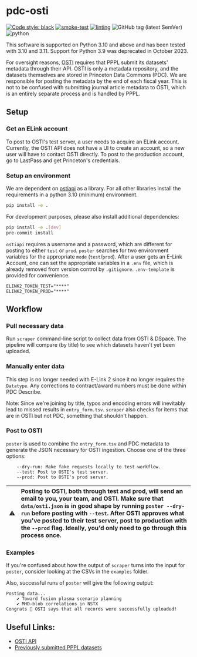 # pdc-osti

[![Code style: black](https://img.shields.io/badge/code%20style-black-000000.svg)](https://github.com/psf/black)
[![smoke-test](https://github.com/pulibrary/pdc-osti/actions/workflows/smoke-test.yaml/badge.svg)](https://github.com/pulibrary/pdc-osti/actions/workflows/smoke-test.yaml)
[![linting](https://github.com/pulibrary/pdc-osti/actions/workflows/linting.yml/badge.svg)](https://github.com/pulibrary/pdc-osti/actions/workflows/linting.yml)
![GitHub tag (latest SemVer)](https://img.shields.io/github/v/tag/pulibrary/pdc-osti?label=version)
![python](https://img.shields.io/badge/python-3.8%20%7C%203.9-blue)

This software is supported on Python 3.10 and above and has been tested with 3.10 and 3.11. Support for Python 3.9 was deprecated in October 2023.

For oversight reasons, [OSTI](https://www.osti.gov/) requires that PPPL submit its datasets' metadata through their API. OSTI is only a metadata repository, and the datasets themselves are stored in Princeton Data Commons (PDC). We are responsible for posting the metadata by the end of each fiscal year. This is not to be confused with submitting journal article metadata to OSTI, which is an entirely separate process and is handled by PPPL.

## Setup

### Get an ELink account

To post to OSTI's test server, a user needs to acquire an ELink account. Currently, the OSTI API does not have a UI to create an account, so a new user will have to contact OSTI directly. To post to the production account, go to LastPass and get Princeton's credentials.

### Setup an environment
We are dependent on [ostiapi](https://github.com/doecode/elinkapi) as a library. For all other libraries install the requirements in a python 3.10 (minimum) environment.

```bash
pip install -e .
```

For development purposes, please also install additional dependencies:
```bash
pip install -e .[dev]
pre-commit install
```

`ostiapi` requires a username and a password, which are different for posting to either `test` or `prod`.
`poster` searches for two environment variables for the appropriate `mode` (`test`/`prod`).
After a user gets an E-Link Account, one can set the appropriate variables in a `.env` file,
which is already removed from version control by `.gitignore`. `.env-template` is provided for convenience.

```
ELINK2_TOKEN_TEST="****"
ELINK2_TOKEN_PROD="****"
```

## Workflow

### Pull necessary data

Run `scraper` command-line script to collect data from OSTI & DSpace.
The pipeline will compare (by title) to see which datasets haven't yet been uploaded.

### Manually enter data

This step is no longer needed with E-Link 2 since it no longer requires the `Datatype`.
Any corrections to contract/award numbers must be done within PDC Describe.

Note: Since we're joining by title, typos and encoding errors will inevitably lead to
missed results in `entry_form.tsv`.
`scraper` also checks for items that are in OSTI but not PDC, something that
shouldn't happen.


### Post to OSTI

`poster` is used to combine the `entry_form.tsv` and PDC metadata to generate the JSON necessary for OSTI ingestion. Choose one of the three options:

```
    --dry-run: Make fake requests locally to test workflow.
    --test: Post to OSTI's test server.
    --prod: Post to OSTI's prod server.
```

| :warning:  | Posting to OSTI, both through test and prod, will send an email to you, your team, and OSTI. Make sure that `data/osti.json` is in good shape by running `poster --dry-run` before posting with `--test`. After OSTI approves what you've posted to their test server, post to production with the `--prod` flag. Ideally, you'd only need to go through this process once. |
|---------------|:-------------------------------------------------------------------------------------------------------------------------------------------------------------------------------------------------------------------------------------------------------------------------------------------------------------------------------------------------------------------------------|

### Examples
If you're confused about how the output of `scraper` turns into the input for `poster`, consider looking at the CSVs in the `examples` folder.

Also, successful runs of `poster` will give the following output:
```
Posting data...
    ✔ Toward fusion plasma scenario planning
    ✔ MHD-blob correlations in NSTX
Congrats 🚀 OSTI says that all records were successfully uploaded!
```

## Useful Links:

- [OSTI API](https://www.osti.gov/elink2api)
- [Previously submitted PPPL datasets](https://www.osti.gov/dataexplorer/api/v1/records?site_ownership_code=PPPL)
